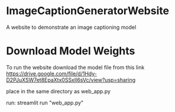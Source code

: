 # ImageCaptionGeneratorWebsite
A website to demonstrate an image captioning model

# Download Model Weights
To run the website download the model file from this link https://drive.google.com/file/d/1Hdy-D2PJuXSW7et8EpaXtx0SSxIl6sVc/view?usp=sharing

place in the same directory as web_app.py

run: streamlit run "web_app.py"
